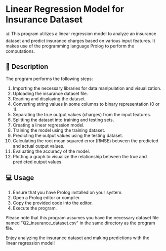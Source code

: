# Linear Regression Model for Insurance Dataset

📊 This program utilizes a linear regression model to analyze an insurance dataset and predict insurance charges based on various input features. It makes use of the programming language Prolog to perform the computations.

## 📝 Description

The program performs the following steps:

1. Importing the necessary libraries for data manipulation and visualization.
2. Uploading the insurance dataset file.
3. Reading and displaying the dataset.
4. Converting string values in some columns to binary representation (0 or 1).
5. Separating the true output values (charges) from the input features.
6. Splitting the dataset into training and testing sets.
7. Creating a linear regression model.
8. Training the model using the training dataset.
9. Predicting the output values using the testing dataset.
10. Calculating the root mean squared error (RMSE) between the predicted and actual output values.
11. Evaluating the accuracy of the model.
12. Plotting a graph to visualize the relationship between the true and predicted output values.

## 💻 Usage

1. Ensure that you have Prolog installed on your system.
2. Open a Prolog editor or compiler.
3. Copy the provided code into the editor.
4. Execute the program.

Please note that this program assumes you have the necessary dataset file named "Q2_insurance_dataset.csv" in the same directory as the program file.

Enjoy analyzing the insurance dataset and making predictions with the linear regression model!
